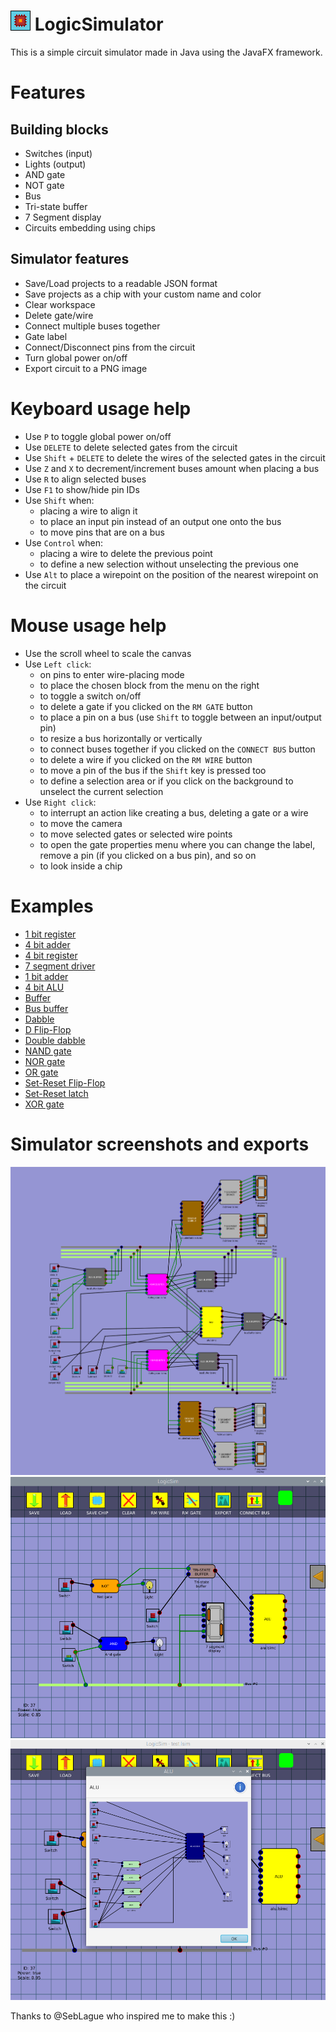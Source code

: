 # ![icon](icon.png) LogicSimulator
This is a simple circuit simulator made in Java using the JavaFX framework.

# Features
## Building blocks
* Switches (input)
* Lights (output)
* AND gate
* NOT gate
* Bus
* Tri-state buffer
* 7 Segment display
* Circuits embedding using chips
## Simulator features
* Save/Load projects to a readable JSON format
* Save projects as a chip with your custom name and color
* Clear workspace
* Delete gate/wire
* Connect multiple buses together
* Gate label
* Connect/Disconnect pins from the circuit
* Turn global power on/off
* Export circuit to a PNG image

# Keyboard usage help
* Use `P` to toggle global power on/off
* Use `DELETE` to delete selected gates from the circuit
* Use `Shift` + `DELETE` to delete the wires of the selected gates in the circuit
* Use `Z` and `X` to decrement/increment buses amount when placing a bus
* Use `R` to align selected buses
* Use `F1` to show/hide pin IDs
* Use `Shift` when:
	* placing a wire to align it
	* to place an input pin instead of an output one onto the bus
	* to move pins that are on a bus
* Use `Control` when:
	* placing a wire to delete the previous point
	* to define a new selection without unselecting the previous one
* Use `Alt` to place a wirepoint on the position of the nearest wirepoint on the circuit

# Mouse usage help
* Use the scroll wheel to scale the canvas
* Use `Left click`:
	* on pins to enter wire-placing mode
	* to place the chosen block from the menu on the right
	* to toggle a switch on/off
	* to delete a gate if you clicked on the `RM GATE` button
	* to place a pin on a bus (use `Shift` to toggle between an input/output pin)
	* to resize a bus horizontally or vertically
	* to connect buses together if you clicked on the `CONNECT BUS` button
	* to delete a wire if you clicked on the `RM WIRE` button
	* to move a pin of the bus if the `Shift` key is pressed too
	* to define a selection area or if you click on the background to unselect the current selection
* Use `Right click`:
	* to interrupt an action like creating a bus, deleting a gate or a wire
	* to move the camera
	* to move selected gates or selected wire points
	* to open the gate properties menu where you can change the label, remove a pin (if you clicked on a bus pin), and so on
	* to look inside a chip

# Examples
* [1 bit register](examples/1bitRegister.png)
* [4 bit adder](examples/4bAdder.png)
* [4 bit register](examples/4bRegister.png)
* [7 segment driver](examples/7sDriver.png)
* [1 bit adder](examples/adder.png)
* [4 bit ALU](examples/alu.png)
* [Buffer](examples/buffer.png)
* [Bus buffer](examples/busBuffer.png)
* [Dabble](examples/dabble.png)
* [D Flip-Flop](examples/dFlipFlop.png)
* [Double dabble](examples/doubleDabble.png)
* [NAND gate](examples/nand.png)
* [NOR gate](examples/nor.png)
* [OR gate](examples/or.png)
* [Set-Reset Flip-Flop](examples/srFlipFlop.png)
* [Set-Reset latch](examples/srLatch.png)
* [XOR gate](examples/xor.png)

# Simulator screenshots and exports
![export](example.png)  
![sc1](sc1.png)  
![sc2](sc2.png)  

Thanks to @SebLague who inspired me to make this :)